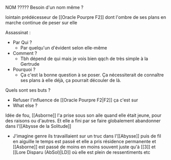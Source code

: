 NOM ?????
Besoin d'un nom même ?

lointain prédécesseur de [[Oracle Pourpre F2]] dont l'ombre de ses plans en marche continue de peser sur elle

Assassinat :
- Par Qui ?
	- Par quelqu'un d'évident selon elle-même
- Comment ?
	- Tbh dépend de qui mais je vois bien qqch de très simple à la Gertrude
- Pourquoi ?
	- Ça c'est la bonne question à se poser. Ça nécessiterait de connaître ses plans à elle déjà, ça pourrait découler de là.

Quels sont ses buts ?
- Refuser l'influence de [[Oracle Pourpre F2|F2]] ça c'est sur
- What else ?

Idée de fou, [[Asborne]] l'a prise sous son aile quand elle était jeune, pour des raisons ou d'autres. Et elle a fini par se faire globalement abandonner dans l'[[Abysse de la Solitude]]
- J'imagine genre ils travaillaient sur un truc dans l'[[Abysse]] puis de fil en aiguille le temps est passé et elle a pris résidence permanente et [[Asborne]] est passé de moins en moins souvent juste qu'à [[3]] et [[Lore Disparu (AbSol)|LD]] où elle est plein de ressentiments etc